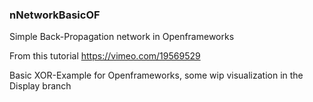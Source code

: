 ### nNetworkBasicOF
Simple Back-Propagation network in Openframeworks

From this tutorial https://vimeo.com/19569529

Basic XOR-Example for Openframeworks, some wip visualization in the Display branch
